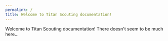 ```yaml
---
permalink: /
title: Welcome to Titan Scouting documentation!
---
```


Welcome to Titan Scouting documentation!
There doesn't seem to be much here...
